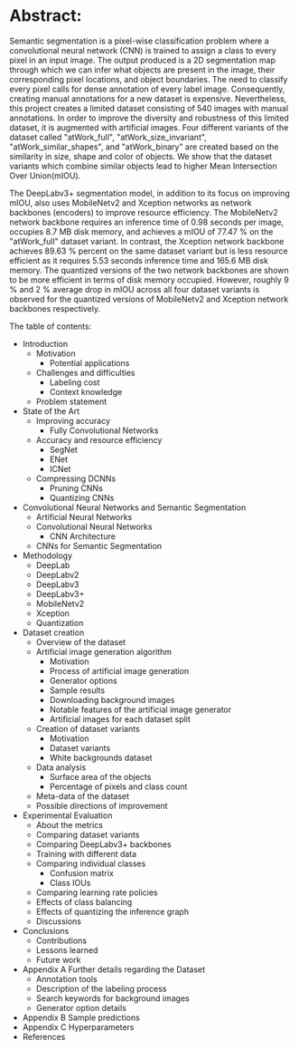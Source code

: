 # Abstract:

Semantic segmentation is a pixel-wise classification problem where a convolutional neural network (CNN) is trained to assign a class to every pixel in an input image. The output produced is a 2D segmentation map through which we can infer what objects are present in the image, their corresponding pixel locations, and object boundaries. The need to classify every pixel calls for dense annotation of every label image. Consequently, creating manual annotations for a new dataset is expensive. Nevertheless, this project creates a limited dataset consisting of 540 images with manual annotations. In order to improve the diversity and robustness of this limited dataset, it is augmented with artificial images. Four different variants of the dataset called "atWork_full", "atWork_size_invariant", "atWork_similar_shapes", and "atWork_binary" are created based on the similarity in size, shape and color of objects. We show that the dataset variants which combine similar objects lead to higher Mean Intersection Over Union(mIOU). 

The DeepLabv3+ segmentation model, in addition to its focus on improving mIOU, also uses MobileNetv2 and Xception networks as network backbones (encoders) to improve resource efficiency. The MobileNetv2 network backbone requires an inference time of 0.98 seconds per image, occupies 8.7 MB disk memory, and achieves a mIOU of 77.47 % on the "atWork_full" dataset variant. In contrast, the Xception network backbone achieves 89.63 % percent on the same dataset variant but is less resource efficient as it requires 5.53 seconds inference time and 165.6 MB disk memory. The quantized versions of the two network backbones are shown to be more efficient in terms of disk memory occupied. However, roughly 9 % and 2 % average drop in mIOU across all four dataset variants is observed for the quantized versions of MobileNetv2 and Xception network backbones respectively.


The table of contents:
* Introduction
    * Motivation
        * Potential applications
    * Challenges and difficulties
        * Labeling cost
        * Context knowledge
    * Problem statement
* State of the Art
    * Improving accuracy
        * Fully Convolutional Networks
    * Accuracy and resource efficiency
        * SegNet
        * ENet
        * ICNet
    * Compressing DCNNs 
        * Pruning CNNs
        * Quantizing CNNs
* Convolutional Neural Networks and Semantic Segmentation
    * Artificial Neural Networks 
    * Convolutional Neural Networks
        * CNN Architecture 
    *  CNNs for Semantic Segmentation
*  Methodology
    * DeepLab
    * DeepLabv2
    * DeepLabv3
    * DeepLabv3+
    * MobileNetv2
    * Xception
    * Quantization
*  Dataset creation
    * Overview of the dataset
    *  Artificial image generation algorithm 
        * Motivation
        * Process of artificial image generation 
        * Generator options 
        * Sample results
        * Downloading background images
        * Notable features of the artificial image generator 
        * Artificial images for each dataset split
    * Creation of dataset variants
        * Motivation
        * Dataset variants 
        * White backgrounds dataset
    * Data analysis
        * Surface area of the objects
        * Percentage of pixels and class count
    * Meta-data of the dataset
    * Possible directions of improvement
* Experimental Evaluation
    * About the metrics 
    * Comparing dataset variants
    * Comparing DeepLabv3+ backbones
    * Training with different data
    * Comparing individual classes
        * Confusion matrix
        * Class IOUs
    * Comparing learning rate policies
    * Effects of class balancing
    * Effects of quantizing the inference graph
    * Discussions
* Conclusions
    * Contributions
    * Lessons learned 
    * Future work
* Appendix A Further details regarding the Dataset
    * Annotation tools
    * Description of the labeling process 
    * Search keywords for background images 
    * Generator option details
* Appendix B Sample predictions
* Appendix C Hyperparameters
* References
